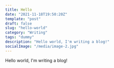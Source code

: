 ```yaml
---
title: Hello
date: "2021-11-18T19:50:20Z"
template: "post"
draft: false
slug: "hello-world"
category: "Writing"
tags: "dummy"
description: "Hello world, I'm writing a blog!"
socialImage: "/media/image-2.jpg"
---
```


 Hello world, I'm writing a blog!